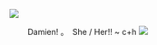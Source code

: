  ![](https://files.catbox.moe/i9vevk.gif)

        Damien! ｡ She / Her!! ~
c+h ![](https://files.catbox.moe/fmvo0z.png)

